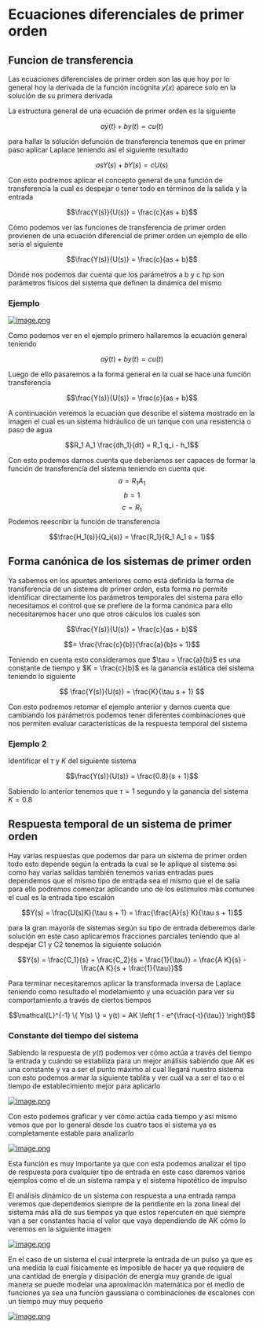 # Ecuaciones diferenciales de primer orden
## Funcion de transferencia
Las ecuaciones diferenciales de primer orden son las que hoy por lo general hoy la derivada de la función incógnita $y(x)$ aparece solo en la solución de su primera derivada

La estructura general de una ecuación de primer orden es la siguiente

$$a\dot{y}(t) + b y(t) = c u(t)$$

para hallar la solución defunción de transferencia tenemos que en primer paso aplicar Laplace teniendo así el siguiente resultado

$$asY(s) + bY(s) = cU(s)$$

Con esto podremos aplicar el concepto general de una función de transferencia la cual es despejar o tener todo en términos de la salida y la entrada

$$\frac{Y(s)}{U(s)} = \frac{c}{as + b}$$

Cómo podemos ver las funciones de transferencia de primer orden provienen de una ecuación diferencial de primer orden un ejemplo de ello sería el siguiente

$$\frac{Y(s)}{U(s)} = \frac{c}{as + b}$$

Dónde nos podemos dar cuenta que los parámetros a b y c hp son parámetros físicos del sistema que definen la dinámica del mismo
### Ejemplo
[![image.png](https://i.postimg.cc/fyPrbMrW/image.png)](https://postimg.cc/dZ8BHcFg)

Como podemos ver en el ejemplo primero hallaremos la ecuación general teniendo

$$a\dot{y}(t) + b y(t) = c u(t)$$

Luego de ello pasaremos a la forma general en la cual se hace una función transferencia

$$\frac{Y(s)}{U(s)} = \frac{c}{as + b}$$

A continuación veremos la ecuación que describe el sistema mostrado en la imagen el cual es un sistema hidráulico de un tanque con una resistencia o paso de agua

$$R_1 A_1 \frac{dh_1}{dt} = R_1 q_i - h_1$$

Con esto podemos darnos cuenta que deberíamos ser capaces de formar la función de transferencia del sistema teniendo en cuenta que
$$a = R_1 A_1$$
$$b = 1$$
$$c = R_1$$
Podemos reescribir la función de transferencia

$$\frac{H_1(s)}{Q_i(s)} = \frac{R_1}{R_1 A_1 s + 1}$$

## Forma canónica de los sistemas de primer orden
Ya sabemos en los apuntes anteriores como está definida la forma de transferencia de un sistema de primer orden, esta forma no permite identificar directamente los parámetros temporales del sistema para ello necesitamos el control que se prefiere de la forma canónica para ello necesitaremos hacer uno que otros cálculos los cuales son

$$\frac{Y(s)}{U(s)} = \frac{c}{as + b}$$

$$= \frac{\frac{c}{b}}{\frac{a}{b}s + 1}$$

Teniendo en cuenta esto consideramos que $\tau = \frac{a}{b}$ es una constante de tiempo y $K = \frac{c}{b}$ es la ganancia estática del sistema teniendo lo siguiente 

$$ \frac{Y(s)}{U(s)} = \frac{K}{\tau s + 1} $$

Con esto podremos retomar el ejemplo anterior y darnos cuenta que cambiando los parámetros podemos tener diferentes combinaciones que nos permiten evaluar características de la respuesta temporal del sistema
### Ejemplo 2 
Identificar el $\tau$ y $K$ del siguiente sistema 

$$\frac{Y(s)}{U(s)} = \frac{0.8}{s + 1}$$

Sabiendo lo anterior tenemos que $\tau=1$ segundo y la ganancia del sistema $K=0.8$

## Respuesta temporal de un sistema de primer orden 
Hay varias respuestas que podemos dar para un sistema de primer orden todo esto depende según la entrada la cual se le aplique al sistema así como hay varias salidas también tenemos varias entradas pues dependemos que el mismo tipo de entrada sea el mismo que el de salía para ello podremos comenzar aplicando uno de los estímulos más comunes el cual es la entrada tipo escalón

$$Y(s) = \frac{U(s)K}{\tau s + 1} = \frac{\frac{A}{s} K}{\tau s + 1}$$

para la gran mayoría de sistemas según su tipo de entrada deberemos darle solución en este caso aplicaremos fracciones parciales teniendo que al despejar C1 y C2 tenemos la siguiente solución

$$Y(s) = \frac{C_1}{s} + \frac{C_2}{s + \frac{1}{\tau}} = \frac{A K}{s} - \frac{A K}{s + \frac{1}{\tau}}$$

Para terminar necesitaremos aplicar la transformada inversa de Laplace teniendo como resultado el modelamiento y una ecuación para ver su comportamiento a través de ciertos tiempos

$$\mathcal{L}^{-1} \{ Y(s) \} = y(t) = AK \left( 1 - e^{\frac{-t}{\tau}} \right)$$

### Constante del tiempo del sistema
Sabiendo la respuesta de $y(t)$ podemos ver cómo actúa a través del tiempo la entrada y cuándo se estabiliza para un mejor análisis sabiendo que AK es una constante y va a ser el punto máximo al cual llegará nuestro sistema con esto podemos armar la siguiente tablita y ver cuál va a ser el tao o el tiempo de establecimiento mejor para aplicarlo

[![image.png](https://i.postimg.cc/rpdbv0nn/image.png)](https://postimg.cc/JyLPXnWZ)

Con esto podemos graficar y ver cómo actúa cada tiempo y así mismo vemos que por lo general desde los cuatro taos el sistema ya es completamente estable para analizarlo

[![image.png](https://i.postimg.cc/SsCPK0pc/image.png)](https://postimg.cc/WFp89Hz4)

Esta función es muy importante ya que con esta podemos analizar el tipo de respuesta para cualquier tipo de entrada en este caso daremos varios ejemplos como el de un sistema rampa y el sistema hipotético de impulso

El análisis dinámico de un sistema con respuesta a una entrada rampa veremos que dependemos siempre de la pendiente en la zona lineal del sistema más allá de sus tiempos ya que estos repercuten en que siempre van a ser constantes hacia el valor que vaya dependiendo de AK cómo lo veremos en la siguiente imagen

[![image.png](https://i.postimg.cc/ydmfHFFP/image.png)](https://postimg.cc/sQ2PPGHQ)

En el caso de un sistema el cual interprete la entrada de un pulso ya que es una medida la cual físicamente es imposible de hacer ya que requiere de una cantidad de energía y disipación de energía muy grande de igual manera se puede modelar una aproximación matemática por el medio de funciones ya sea una función gaussiana o combinaciones de escalones con un tiempo muy muy pequeño

[![image.png](https://i.postimg.cc/nL724vwJ/image.png)](https://postimg.cc/f3zYZ0N2)


